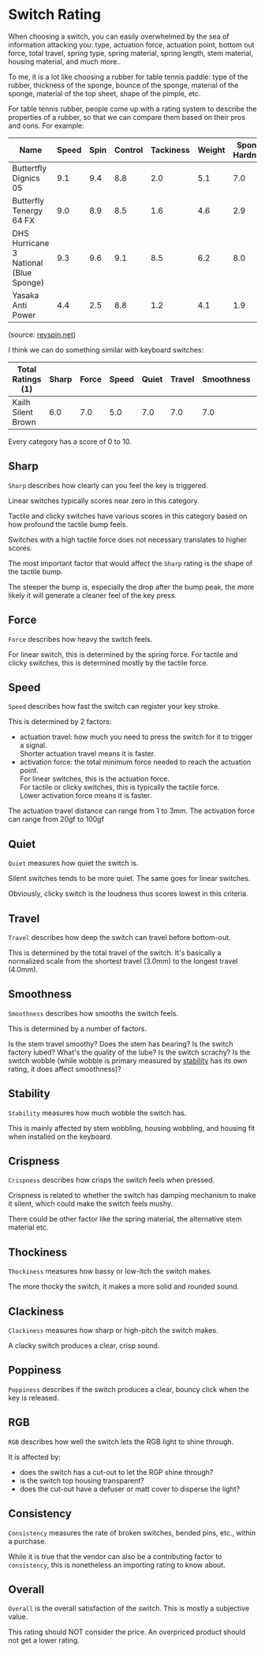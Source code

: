 # Switch Rating

When choosing a switch,
you can easily overwhelmed by the sea of information attacking you:
type, actuation force, actuation point, bottom out force, total travel,
spring type, spring material, spring length, stem material, housing material, and much more..

To me, it is a lot like choosing a rubber for table tennis paddle:
type of the rubber, thickness of the sponge, bounce of the sponge,
material of the sponge, material of the top sheet, shape of the pimple, etc.

For table tennis rubber, people come up with a rating system to describe the properties of a rubber,
so that we can compare them based on their pros and cons. For example:

| Name                                   | Speed | Spin | Control | Tackiness | Weight | Sponge Hardness | Gears | Throw Angle | Consistency | Durability | Overall |
| -------------------------------------- | ----- | ---- | ------- | --------- | ------ | --------------- | ----- | ----------- | ----------- | ---------- | ------- |
| Buttertfly Dignics 05                  | 9.1   | 9.4  | 8.8     | 2.0       | 5.1    | 7.0             | 8.3   | 6.4         | 8.6         | 8.4        | 9.2     |
| Butterfly Tenergy 64  FX               | 9.0   | 8.9  | 8.5     | 1.6       | 4.6    | 2.9             | 7.7   | 3.9         | 9.4         | 7.5        | 9.1     |
| DHS Hurricane 3 National (Blue Sponge) | 9.3   | 9.6  | 9.1     | 8.5       | 6.2    | 8.0             | 9.3   | 5.7         | 9.2         | 8.3        | 9.4     |
| Yasaka Anti Power                      | 4.4   | 2.5  | 8.8     | 1.2       | 4.1    | 1.9             | 3.6   | 2.3         | 8.3         | 9.3        | 9.2     |

(source: [revspin.net](https://revspin.net/rubber/))

I think we can do something similar with keyboard switches:

| Total Ratings (1)  | Sharp | Force | Speed | Quiet | Travel | Smoothness | Stability | Crispness | Thockiness | Clackiness | Poppiness | RGB | Consistency | Overall |
| ------------------ | ------- | ----- | ----- | --------- | ------ | ---------- | --------- | --------- | ---------- | ---------- | --------- | --- | ----------- | ------- |
| Kailh Silent Brown | 6.0     | 7.0   | 5.0   | 7.0       | 7.0    | 7.0        | 8.0       | 7.0       | 6.0        | 7.0        | 5.0       | 9.0 | (not rated) | 8.0     |

Every category has a score of 0 to 10.

## Sharp

`Sharp` describes how clearly can you feel the key is triggered.

Linear switches typically scores near zero in this category.

Tactile and clicky switches have various scores in this category based on how profound the tactile bump feels.

Switches with a high tactile force does not necessary translates to higher scores.

The most important factor that would affect the `Sharp` rating is the shape of the tactile bump.

The steeper the bump is, especially the drop after the bump peak, the more likely it will generate a cleaner feel of the key press.

## Force

`Force` describes how heavy the switch feels.

For linear switch, this is determined by the spring force.
For tactile and clicky switches, this is determined mostly by the tactile force.

## Speed

`Speed` describes how fast the switch can register your key stroke.

This is determined by 2 factors:

- actuation travel: how much you need to press the switch for it to trigger a signal.\
  Shorter actuation travel means it is faster.
- activation force: the total minimum force needed to reach the actuation point.\
  For linear switches, this is the actuation force.\
  For tactile or clicky switches, this is typically the tactile force.\
  Lower activation force means it is faster.

The actuation travel distance can range from 1 to 3mm.
The activation force can range from 20gf to 100gf

## Quiet

`Quiet` measures how quiet the switch is.

Silent switches tends to be more quiet.
The same goes for linear switches.

Obviously, clicky switch is the loudness thus scores lowest in this criteria.

## Travel

`Travel` describes how deep the switch can travel before bottom-out.

This is determined by the total travel of the switch.
It's basically a normalized scale from the shortest travel (3.0mm) to the longest travel (4.0mm).

## Smoothness

`Smoothness` describes how smooths the switch feels.

This is determined by a number of factors.

Is the stem travel smoothy?
Does the stem has bearing?
Is the switch factory lubed?
What's the quality of the lube?
Is the switch scrachy?
Is the switch wobble (while wobble is primary measured by [stability](#stability) has its own rating, it does affect smoothness)?

## Stability

`Stability` measures how much wobble the switch has.

This is mainly affected by stem wobbling, housing wobbling, and housing fit when installed on the keyboard.

## Crispness

`Crispness` describes how crisps the switch feels when pressed.

Crispness is related to whether the switch has damping mechanism to make it silent,
which could make the switch feels mushy.

There could be other factor like the spring material,
the alternative stem material etc.

## Thockiness

`Thockiness` measures how bassy or low-itch the switch makes.

The more thocky the switch, it makes a more solid and rounded sound.

## Clackiness

`Clackiness` measures how sharp or high-pitch the switch makes.

A clacky switch produces a clear, crisp sound.

## Poppiness

`Poppiness` describes if the switch produces a clear, bouncy click when the key is released.

## RGB

`RGB` describes how well the switch lets the RGB light to shine through.

It is affected by:

- does the switch has a cut-out to let the RGP shine through?
- is the switch top housing transparent?
- does the cut-out have a defuser or matt cover to disperse the light?

## Consistency

`Consistency` measures the rate of broken switches, bended pins, etc., within a purchase.

While it is true that the vendor can also be a contributing factor to `consistency`,
this is nonetheless an importing rating to know about.

## Overall

`Overall` is the overall satisfaction of the switch.
This is mostly a subjective value.

This rating should NOT consider the price. An overpriced product should not get a lower rating.
